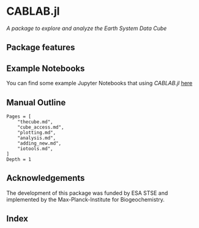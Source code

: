 # CABLAB.jl

*A package to explore and analyze the Earth System Data Cube*

## Package features

## Example Notebooks

You can find some example Jupyter Notebooks that using *CABLAB.jl* [here](https://github.com/CAB-LAB/JuliaDatDemo)

## Manual Outline

```@contents
Pages = [
    "thecube.md",
    "cube_access.md",
    "plotting.md",
    "analysis.md",
    "adding_new.md",
    "iotools.md",
]
Depth = 1
```

## Acknowledgements

The development of this package was funded by ESA STSE and implemented by
the Max-Planck-Institute for Biogeochemistry.

## Index

```@index
```

